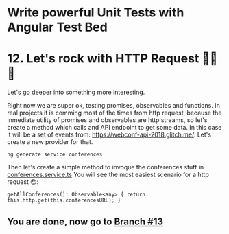 # Write powerful Unit Tests with Angular Test Bed

# 12. Let's rock with HTTP Request 🎸🎸🎸

Let's go deeper into something more interesting. 

Right now we are super ok, testing promises, observables and functions. In real projects it is comming most of the times from http request, because the inmediate utility of promises and observables are http streams, so let's create a method which calls and API endpoint to get some data. In this case it will be a set of events from: https://webconf-api-2018.glitch.me/. Let's create a new provider for that.

`ng generate service conferences`

Then let's create a simple method to invoque the conferences stuff in 
[conferences.service.ts](https://github.com/seagomezar/ng-col-angular-ut/blob/step11/src/app/conferences.service.ts)
You will see the most easiest scenario for a http request 😍:

` getAllConferences(): Observable<any> {
    return this.http.get(this.conferencesURL);
  } `


## You are done, now go to [Branch #13](https://github.com/seagomezar/ng-col-angular-ut/tree/step13)